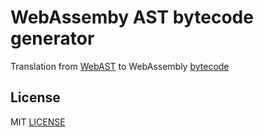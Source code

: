 # WebAssemby AST bytecode generator

Translation from [WebAST](https://github.com/drom/wast-spec) to WebAssembly [bytecode](https://github.com/WebAssembly/design/blob/master/BinaryEncoding.md)

## License
MIT [LICENSE](https://github.com/drom/wast-bytegen/blob/master/LICENSE)
